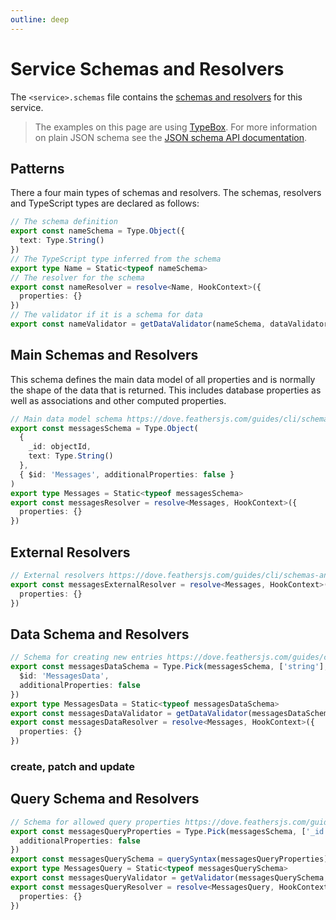 ```yaml
---
outline: deep
---
```


# Service Schemas and Resolvers

The `<service>.schemas` file contains the [schemas and resolvers](../../api/schema/index.md) for this service.

<BlockQuote type="info">

The examples on this page are using [TypeBox](../../api/schema/typebox.md). For more information on plain JSON schema see the [JSON schema API documentation](../../api/schema/schema.md).

</BlockQuote>

## Patterns

There a four main types of schemas and resolvers. The schemas, resolvers and TypeScript types are declared as follows:

```ts
// The schema definition
export const nameSchema = Type.Object({
  text: Type.String()
})
// The TypeScript type inferred from the schema
export type Name = Static<typeof nameSchema>
// The resolver for the schema
export const nameResolver = resolve<Name, HookContext>({
  properties: {}
})
// The validator if it is a schema for data
export const nameValidator = getDataValidator(nameSchema, dataValidator)
```

## Main Schemas and Resolvers

This schema defines the main data model of all properties and is normally the shape of the data that is returned. This includes database properties as well as associations and other computed properties.

```ts
// Main data model schema https://dove.feathersjs.com/guides/cli/schemas-and-resolvers.html#main-schemas-and-resolvers
export const messagesSchema = Type.Object(
  {
    _id: objectId,
    text: Type.String()
  },
  { $id: 'Messages', additionalProperties: false }
)
export type Messages = Static<typeof messagesSchema>
export const messagesResolver = resolve<Messages, HookContext>({
  properties: {}
})
```

## External Resolvers

```ts
// External resolvers https://dove.feathersjs.com/guides/cli/schemas-and-resolvers.html#external-resolvers
export const messagesExternalResolver = resolve<Messages, HookContext>({
  properties: {}
})
```

## Data Schema and Resolvers

```ts
// Schema for creating new entries https://dove.feathersjs.com/guides/cli/schemas-and-resolvers.html#data-schema-and-resolvers
export const messagesDataSchema = Type.Pick(messagesSchema, ['string'], {
  $id: 'MessagesData',
  additionalProperties: false
})
export type MessagesData = Static<typeof messagesDataSchema>
export const messagesDataValidator = getDataValidator(messagesDataSchema, dataValidator)
export const messagesDataResolver = resolve<Messages, HookContext>({
  properties: {}
})
```

### create, patch and update

## Query Schema and Resolvers

```ts
// Schema for allowed query properties https://dove.feathersjs.com/guides/cli/schemas-and-resolvers.html#query-schema-and-resolvers
export const messagesQueryProperties = Type.Pick(messagesSchema, ['_id', 'name'], {
  additionalProperties: false
})
export const messagesQuerySchema = querySyntax(messagesQueryProperties)
export type MessagesQuery = Static<typeof messagesQuerySchema>
export const messagesQueryValidator = getValidator(messagesQuerySchema, queryValidator)
export const messagesQueryResolver = resolve<MessagesQuery, HookContext>({
  properties: {}
})
```
